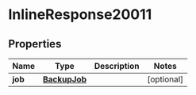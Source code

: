 

# InlineResponse20011

## Properties

Name | Type | Description | Notes
------------ | ------------- | ------------- | -------------
**job** | [**BackupJob**](BackupJob.md) |  |  [optional]



